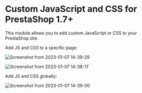 # Custom JavaScript and CSS for PrestaShop 1.7+
This module allows you to add custom JavaScript or CSS to your PrestaShop site.

Add JS and CSS to a specific page: 

![Screenshot from 2023-01-07 14-39-29](https://user-images.githubusercontent.com/22273976/211151201-11da0f66-509a-4d99-8a53-42a662ee3c92.png)

![Screenshot from 2023-01-07 14-38-17](https://user-images.githubusercontent.com/22273976/211151211-56e5fdd8-61f8-4e9e-884e-1b8415e9d769.png)


Add JS and CSS globally:

![Screenshot from 2023-01-07 14-39-00](https://user-images.githubusercontent.com/22273976/211151209-03f92a56-dbfd-4558-acb8-adc6b8edfb61.png)
